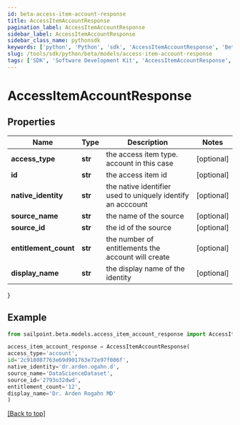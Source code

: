 ```yaml
---
id: beta-access-item-account-response
title: AccessItemAccountResponse
pagination_label: AccessItemAccountResponse
sidebar_label: AccessItemAccountResponse
sidebar_class_name: pythonsdk
keywords: ['python', 'Python', 'sdk', 'AccessItemAccountResponse', 'BetaAccessItemAccountResponse'] 
slug: /tools/sdk/python/beta/models/access-item-account-response
tags: ['SDK', 'Software Development Kit', 'AccessItemAccountResponse', 'BetaAccessItemAccountResponse']
---
```


# AccessItemAccountResponse


## Properties

Name | Type | Description | Notes
------------ | ------------- | ------------- | -------------
**access_type** | **str** | the access item type. account in this case | [optional] 
**id** | **str** | the access item id | [optional] 
**native_identity** | **str** | the native identifier used to uniquely identify an acccount | [optional] 
**source_name** | **str** | the name of the source | [optional] 
**source_id** | **str** | the id of the source | [optional] 
**entitlement_count** | **str** | the number of entitlements the account will create | [optional] 
**display_name** | **str** | the display name of the identity | [optional] 
}

## Example

```python
from sailpoint.beta.models.access_item_account_response import AccessItemAccountResponse

access_item_account_response = AccessItemAccountResponse(
access_type='account',
id='2c918087763e69d901763e72e97f006f',
native_identity='dr.arden.ogahn.d',
source_name='DataScienceDataset',
source_id='2793o32dwd',
entitlement_count='12',
display_name='Dr. Arden Rogahn MD'
)

```
[[Back to top]](#) 

